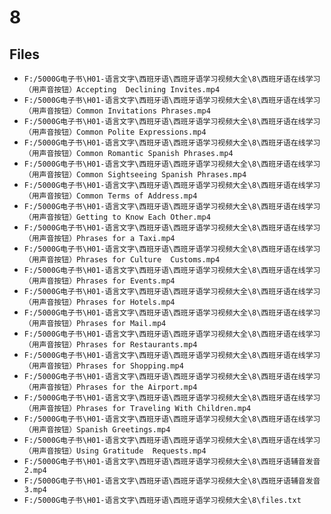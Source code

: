 # 8

## Files

- `F:/5000G电子书\H01-语言文字\西班牙语\西班牙语学习视频大全\8\西班牙语在线学习（用声音按钮）Accepting  Declining Invites.mp4`
- `F:/5000G电子书\H01-语言文字\西班牙语\西班牙语学习视频大全\8\西班牙语在线学习（用声音按钮）Common Invitations Phrases.mp4`
- `F:/5000G电子书\H01-语言文字\西班牙语\西班牙语学习视频大全\8\西班牙语在线学习（用声音按钮）Common Polite Expressions.mp4`
- `F:/5000G电子书\H01-语言文字\西班牙语\西班牙语学习视频大全\8\西班牙语在线学习（用声音按钮）Common Romantic Spanish Phrases.mp4`
- `F:/5000G电子书\H01-语言文字\西班牙语\西班牙语学习视频大全\8\西班牙语在线学习（用声音按钮）Common Sightseeing Spanish Phrases.mp4`
- `F:/5000G电子书\H01-语言文字\西班牙语\西班牙语学习视频大全\8\西班牙语在线学习（用声音按钮）Common Terms of Address.mp4`
- `F:/5000G电子书\H01-语言文字\西班牙语\西班牙语学习视频大全\8\西班牙语在线学习（用声音按钮）Getting to Know Each Other.mp4`
- `F:/5000G电子书\H01-语言文字\西班牙语\西班牙语学习视频大全\8\西班牙语在线学习（用声音按钮）Phrases for a Taxi.mp4`
- `F:/5000G电子书\H01-语言文字\西班牙语\西班牙语学习视频大全\8\西班牙语在线学习（用声音按钮）Phrases for Culture  Customs.mp4`
- `F:/5000G电子书\H01-语言文字\西班牙语\西班牙语学习视频大全\8\西班牙语在线学习（用声音按钮）Phrases for Events.mp4`
- `F:/5000G电子书\H01-语言文字\西班牙语\西班牙语学习视频大全\8\西班牙语在线学习（用声音按钮）Phrases for Hotels.mp4`
- `F:/5000G电子书\H01-语言文字\西班牙语\西班牙语学习视频大全\8\西班牙语在线学习（用声音按钮）Phrases for Mail.mp4`
- `F:/5000G电子书\H01-语言文字\西班牙语\西班牙语学习视频大全\8\西班牙语在线学习（用声音按钮）Phrases for Restaurants.mp4`
- `F:/5000G电子书\H01-语言文字\西班牙语\西班牙语学习视频大全\8\西班牙语在线学习（用声音按钮）Phrases for Shopping.mp4`
- `F:/5000G电子书\H01-语言文字\西班牙语\西班牙语学习视频大全\8\西班牙语在线学习（用声音按钮）Phrases for the Airport.mp4`
- `F:/5000G电子书\H01-语言文字\西班牙语\西班牙语学习视频大全\8\西班牙语在线学习（用声音按钮）Phrases for Traveling With Children.mp4`
- `F:/5000G电子书\H01-语言文字\西班牙语\西班牙语学习视频大全\8\西班牙语在线学习（用声音按钮）Spanish Greetings.mp4`
- `F:/5000G电子书\H01-语言文字\西班牙语\西班牙语学习视频大全\8\西班牙语在线学习（用声音按钮）Using Gratitude  Requests.mp4`
- `F:/5000G电子书\H01-语言文字\西班牙语\西班牙语学习视频大全\8\西班牙语辅音发音2.mp4`
- `F:/5000G电子书\H01-语言文字\西班牙语\西班牙语学习视频大全\8\西班牙语辅音发音3.mp4`
- `F:/5000G电子书\H01-语言文字\西班牙语\西班牙语学习视频大全\8\files.txt`
